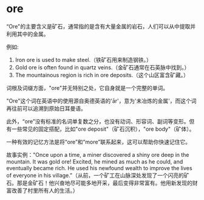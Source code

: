 # ore

“Ore"的主要含义是矿石，通常指的是含有大量金属的岩石，人们可以从中提取并利用其中的金属。

  

例如:

  

1.  Iron ore is used to make steel.（铁矿石用来制造钢铁。）
2.  Gold ore is often found in quartz veins.（金矿石通常在石英脉中找到。）
3.  The mountainous region is rich in ore deposits.（这个山区富含矿藏。）

  

词根及词缀方面，"ore"并无特别之处，它自身就是一个完整的单词。

  

"Ore"这个词在英语中的使用源自奥德英语的'ār'，意为'未冶炼的金属'，而这个词再往前可以追溯到原始日耳曼语。

  

此外，“ore”没有标准的名词单复数之分，也没有动词、形容词、副词等变形。但有一些常见的固定搭配，比如"ore deposit"（矿石沉积），"ore body"（矿体）。

  

一种有效的记忆方法是将“ore”和“more”联系起来，这可以帮助你快速记住它。

  

故事实例："Once upon a time, a miner discovered a shiny ore deep in the mountain. It was gold ore! Excited, he mined as much as he could, and eventually became rich. He used his newfound wealth to improve the lives of everyone in his village."（从前，一个矿工在山脉深处发现了一个闪亮的矿石。那是金矿石！他兴奋地尽可能多地开采，最后变得非常富有。他用新发现的财富改善了村里所有人的生活。）
